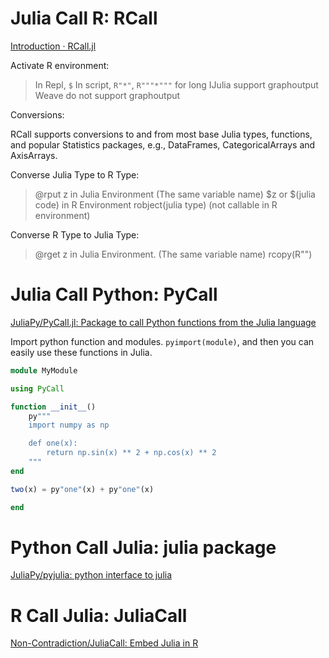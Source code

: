 # Julia Call R: RCall
[Introduction · RCall.jl](https://juliainterop.github.io/RCall.jl/stable/)

Activate R environment:
> In Repl, `$`
> In script, `R"*"`, `R"""*"""` for long
> IJulia support graphoutput
> Weave do not support graphoutput
> 

Conversions:

RCall supports conversions to and from most base Julia types, functions, and popular Statistics packages, e.g., DataFrames, CategoricalArrays and AxisArrays.

Converse Julia Type to R Type:

> @rput z in Julia Environment (The same variable name)
> $z or $(julia code) in R Environment
> robject(julia type) (not callable in R environment)

Converse R Type to Julia Type:
> @rget z in Julia Environment. (The same variable name)
> rcopy(R"")


# Julia Call Python: PyCall

[JuliaPy/PyCall.jl: Package to call Python functions from the Julia language](https://github.com/JuliaPy/PyCall.jl)

Import python function and modules. `pyimport(module)`, and then you can easily use these functions in Julia.

```julia
module MyModule

using PyCall

function __init__()
    py"""
    import numpy as np

    def one(x):
        return np.sin(x) ** 2 + np.cos(x) ** 2
    """
end

two(x) = py"one"(x) + py"one"(x)

end
```

# Python Call Julia: julia package

[JuliaPy/pyjulia: python interface to julia](https://github.com/JuliaPy/pyjulia)

# R Call Julia: JuliaCall
[Non-Contradiction/JuliaCall: Embed Julia in R](https://github.com/Non-Contradiction/JuliaCall)

